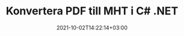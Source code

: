 ---
############################# Static ############################
layout: "autogen-gist"
date: 2021-10-02T14:22:14+03:00
draft: false
path: "sv/total/net/conversion/pdf-to-mht/"
other_out_formats: "DOC DOCX DOCM DOT DOTX DOTM TXT RTF HTML HTM MHTML MHT XLS XLSX XLSM XLSB XLT XLTX XLTM XLAM CSV TSV DIF SXC FODS PPT PPTX PPTM PPS PPSX PPSM POT POTX POTM ODT OTT OTP ODP ODS EMZ WMZ SVG SVGZ XPS TEX DCM WMF EMF BMP PNG GIF JPEG TIFF ICO WEBP JP2 TGA PSB PSD EPUB MD DICOM FODP JPG"
ad_headline: "Konvertera PDF till MHT | .NET"
ad_description: "Mest exakta PDF till MHT dokumentkonverteringslösning för dina .NET-applikationer."

############################# Head ############################
head_title: "Konvertera PDF till MHT i C# .NET – Snabb PDF-konvertering"
head_description: "Snabb och säker konvertering från PDF till MHT i .NET & Mono-ramverk – Konvertera PDF till MHT och 100+ andra filformat i alla typer av C#, VB.NET, ASP.NET & .NET Core-applikationer."

############################# Header ############################
title: "Konvertera PDF till MHT i C# .NET"
description: "Konvertera PDF till MHT i C# .NET-applikationer med hjälp av flexibla dokumentkonverteringsfunktioner för att anpassa utseendet på det konverterade dokumentformatet. Konvertera exakt från PDF-filer till ordbehandlingsdokument, Excel-kalkylblad, PowerPoint-presentationer, Photoshop, e-bok, webb- och bildfilformat. Konvertera hela dokumentet eller välj specifika sidor i PDF-filen baserat på de selektiva sidnumren eller sidintervallen och konvertera enkelt till ett brett utbud av dokumentformat som stöds."

############################# SubMenu ############################
submenu:
    enable: false

############################# Content ############################
content:
    enable: true
    block:
    - title_left: "Hur man konverterar PDF till MHT i C# .NET"
      content_left: |
          Följ dessa enkla steg för konvertering av PDF till MHT i .NET. Visa det konverterade dokumentet som det är eller rendera och visa det som HTML utan att använda någon extern programvara.

          -   Skapa **Converter**-objekt för att konvertera PDF-dokument
          -   Ställ in konverteringsalternativen för MHT-format
          -   Anrop **Convert**-metoden för **Converter**-klassinstansen för konvertering till MHT
          -   Ställ in alternativ för HTML-visning
          -   Skapa **Viewer**-objekt för att visa konverterade dokument som HTML
          
      title_right: "Nedladdningar och installationsinstruktioner"
      content_right: |
          Du behöver namnrymder `GroupDocs.Conversion` och `GroupDocs.Viewer` för att konvertera PDF-filer till ett brett utbud av bilder och dokumenttyper som Microsoft Office (Word, Excel, PowerPoint, Project, Outlook), OpenDocument, HTML och CAD-diagram. Utforska andra [.NET API:er för Office-dokument](https://products.conholdate.com/total/net/) som erbjuds av Conholdate.Total.
          
          Hämta respektive monteringsfiler från [Nedladdningar](https://downloads.conholdate.com/total/net) eller hämta hela paketet från [NuGet](https://www.nuget.org/packages/Conholdate.Total/) för att lägga till `Conholdate.Total for .NET` direkt i din arbetsyta.
          
      gisthash: "d2247f969461c42ed50a02e53e93953a"
      gistfile: "pdf-to-word-conversion-and-html-viewer.cs"

    - title_left: "Konvertera PDF till Word-dokument i .NET"
      content_left: |
          Det blir lättare att konvertera från PDF till ett Word-dokument i C# .NET-applikationer med Conholdate.Total API:er. PDF-filen omvandlas till en Word-fil (DOCX) med dokumentformatering som källfil. Du kan enkelt redigera innehållet som text, tabeller, bilder och listor från det konverterade Word-dokumentet.

          -   Skapa **Converter** klassobjekt och skicka källfilen **PDF** till det
          -   Anropa metoden **Convert** för objektet **Converter**
          -   Ange **DOCX** som önskat utdataformat genom att skicka **WordProcessingConvertOptions**-objektet till det
          -   Anrop **Convert** för klassinstansen **Converter** för konvertering till **DOCX**
          
      title_right: "Konvertera lösenordsskyddade arkiv"
      content_right: |
          I vissa fall är den konverterade dokumentstorleken större och det tar tid att konvertera. Som standard sparas det cachade konverterade dokumentet på den lokala enheten, men [Conholdate.Total for .NET](https://products.conholdate.com/total/net/) erbjuder anpassad cacheimplementeringsfunktion som använder iCache-gränssnittet för att effektivt hantera cachekonvertering resulterar på ditt eget sätt. Det påskyndar den övergripande repetitiva konverteringsprocessen.
          
          [.NET PDF-konverteringsbiblioteket](https://products.groupdocs.com/conversion/net/) stöder även konvertering till och från lösenordsskyddade arkiv och komprimering av konverteringsresultaten till ZIP, RAR, 7Z, TAR, GZ och BZ2 arkivformat.
          
      gisthash: "d2247f969461c42ed50a02e53e93953a"
      gistfile: "pdf-to-word-conversion.cs"

    - title_left: "Konvertera PDF till Excel i C# .NET"
      content_left: |
          Vänd PDF till Excel-kalkylblad med några rader C# .NET-kod. Innehållet i en PDF-fil konverteras till rader och kolumner i ett Excel-kalkylblad som enkelt kan redigeras efter behov. En PDF-fil kan konverteras till dessa kalkylbladsformat (XLS, XLSX, XLSM, XLSB, XLTX, XLT), OpenDocument (ODS, OTS) och Apple iWork Numbers.

          -   Skapa **Converter** klassobjekt och skicka källfilen **PDF** till det
          -   Anropa metoden **Convert** för objektet **Converter**
          -   Ange **XLSX** som önskat utdataformat genom att skicka **SpreadsheetConvertOptions**-objektet till det
          -   Anrop **Convert** för klassinstansen **Converter** för konvertering till **XLSX**
        
      title_right: "Utdrag av källdokumentinformation"
      content_right: |
          Funktionen för att extrahera dokumentinformation gör det inte bara möjligt att få den grundläggande informationen om källdokumentfilen utan den stöder också extrahering av värdefull filformatsspecifik information såsom projektstart- och slutdatum för en Microsoft Project-fil, eventuella utskriftsrestriktioner för ett PDF-dokument, lista över mappar som ingår i en Outlook-datafil etc.

          Konvertera populära dokumentfilformat på olika operativsystem som Windows, Linux eller macOS medan du använder plattformar som Windows Azure, Mono och Xamarin.
          
      gisthash: "d2247f969461c42ed50a02e53e93953a"
      gistfile: "pdf-to-excel-conversion.cs"

    - title_left: "Konvertera PDF till PowerPoint i C# .NET"
      content_left: |
          Att konvertera PDF till PowerPoint-bilder (PPT, PPTX) går snabbare med Conholdate.Total för .NET API:er. När du har konverterat kan du enkelt redigera PowerPoint-presentationer och bilder i Microsoft PowerPoint.

          -   Skapa **Converter** klassobjekt och skicka källfilen **PDF** till det
          -   Anropa metoden **Convert** för objektet **Converter**
          -   Ange **PPTX** som önskat utdataformat genom att skicka **PresentationConvertOptions**-objektet till det
          -   Anrop **Convert** för klassinstansen **Converter** för konvertering till **PPTX**
          
      title_right: "Ladda och konvertera fjärrplacerade dokument"
      content_right: |
          Genom att använda Conholdate.Total för .NET – utvecklare kan ladda och konvertera dokument från olika avlägsna platser och molndokumentlagringsresurser som Amazon S3, Microsoft Azure Blob, FTP, lokal disk, stream eller en enkel URL. Du behöver bara specificera metoden för att erhålla fjärrbelägen dokumentström och sedan skicka den vidare till klassen Converter som en konstruktor.
          
          Conholdate.Total för .NET API:er är inbyggda i Windows Forms, ASP.NET, WPF, WCF eller någon typ av applikation baserad på .NET Framework 2.0 eller senare.
          
      gisthash: "d2247f969461c42ed50a02e53e93953a"
      gistfile: "pdf-to-powerpoint-conversion.cs"

    - title_left: "Konvertera PDF till bilder i .NET"
      content_left: |
          Konvertera PDF till bildformat som JPG, PNG, GIF, BMP, TIFF och många andra med en exakt bildkvalitet och upplösning. Förvandla hela PDF-filen eller välj från några utvalda sidor att konvertera till bilderna.

          -   Skapa **Converter** klassobjekt och skicka källfilen **PDF** till det
          -   Anropa metoden **Convert** för objektet **Converter**
          -   Deklarera att **SavePageStream** delegerat för att spara konverterad dokumentsida i stream
          -   Ange **PNG** som önskat utdataformat genom att skicka **ImageConvertOptions**-objektet till det
          -   Anrop **Converter** för klassinstansen **Converter** för konvertering till **PNG**
          
      title_right: "Lägg till text- eller bildvattenstämplar i dokument"
      content_right: |
          Konvertera dokument exakt som originalfilen och använd text- eller bildvattenstämplar på de konverterade dokumentsidorna. Stämpla vattenstämplarna smart med en handfull uppsättning vattenstämpelalternativ för att hantera teckensnitt, färg, bredd, höjd, rotationsvinkel, transparens och placera vattenstämpeln i bakgrunden på dokumentsidorna.
          
          Den automatiska identifieringen av källdokumentformatet är en annan användbar funktion för att hämta själva filtillägget i vissa fall där källfilen presenteras i form av byteström. Utvecklare kan också få en komplett lista över alla konverteringsformat som stöds när de konverterar ett dokument till ett annat filformat genom att anropa GetPossibleConversions-metoden för Converter-objekt.
          
      gisthash: "d2247f969461c42ed50a02e53e93953a"
      gistfile: "pdf-to-image-conversion.cs"

############################# About Formats ############################
about_formats:
    enable: false
############################# More Formats ############################
more_formats:
    enable: true
    auto: false
    other_out_formats: DOC DOCX DOCM DOT DOTX DOTM TXT RTF HTML HTM MHTML MHT XLS XLSX XLSM XLSB XLT XLTX XLTM XLAM CSV TSV DIF SXC FODS PPT PPTX PPTM PPS PPSX PPSM POT POTX POTM ODT OTT OTP ODP ODS EMZ WMZ SVG SVGZ XPS TEX DCM WMF EMF BMP PNG GIF JPEG TIFF ICO WEBP JP2 TGA PSB PSD EPUB MD DICOM FODP JPG
############################# Back to top ###############################
back_to_top:
  enable: true
---